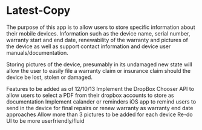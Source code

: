 Latest-Copy
===========
The purpose of this app is to allow users to store specific information about their mobile devices. Information such 
as the device name, serial number, warranty start and end date, renewability of the warranty and pictures of the device
as well as support contact information and device user manuals/documentation.

Storing pictures of the device, presumably in its undamaged new state will allow the user to easily file a warranty claim
or insurance claim should the device be lost, stolen or damaged. 

Features to be added as of 12/10/13
Implement the DropBox Chooser API to allow users to select a PDF from their dropbox accounts to store as documentation
Implement calander or reminders iOS app to remind users to send in the device for final repairs or renew warranty 
as warranty end date approaches 
Allow more than 3 pictures to be added for each device
Re-do UI to be more userfriendly/fluid
